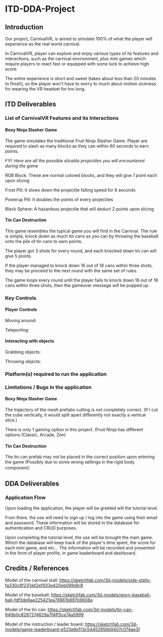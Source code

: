 # ITD-DDA-Project
## Introduction
Our project, CarnivalVR, is aimed to simulate 100% of what the player will experience as the real world carnival.

In CarnivalVR, player can explore and enjoy various types of its features and interactions, such as the carnival envrionment, plus mini games which require
players to react fast or equipped with some luck to achieve high score.

The entire experience is short and sweet (takes about less than 20 minutes to finish), so the player won't have to worry to much about motion sickness for
wearing the VR headset for too long.

## ITD Deliverables
### List of CarnivalVR Features and its Interactions
#### Boxy Ninja Slasher Game
The game simulates the traditional Fruit Ninja Slasher Game. Player are required to slash as many blocks as they can within 60 seconds to earn points.

*FYI: Here are all the possible slicable projectiles you will encountered during the game*

RGB Block: These are normal colored blocks, and they will give 1 point each upon slicing 

Frost Pill: It slows down the projectile falling speed for 8 seconds

Powerup Pill: It doubles the points of every projectiles

Black Sphere: A hazardous projectile that will deduct 2 points upon slicing

#### Tin Can Destruction
This game resembles the typical game you will find in the Carnival. The rule is simple, knock down as much tin cans as you can by throwing the baseball
onto the pile of tin cans to earn points.

The player got 3 shots for every round, and each knocked down tin can will give 5 points.

If the player managed to knock down 16 out of 18 cans within three shots, they may be proceed to the next round with the same set of rules.

The game loops every round until the player fails to knock down 16 out of 18 cans within three shots, then the gameover message will be popped up.

### Key Controls
#### Player Controls
Moving around: 

Teleporting:

#### Interacting with objects
Grabbing objects:

Throwing objects:


### Platform(s) required to run the application

### Limitations / Bugs in the application
#### Boxy Ninja Slasher Game
The trajectory of the mesh prefabs cutting is not completely correct.
(If I cut the cube vertically, it would split apart differently not exactly a vertical slice.)

There is only 1 gaming option in this project.
(Fruit Ninja has different options (Classic, Arcade, Zen)

#### Tin Can Destruction
The tin can prefab may not be placed in the correct position upon entering the game (Possibly due to some wrong settings in the rigid body component）


## DDA Deliverables
### Application Flow
Upon loading the application, the player will be greeted will the tutorial level.

From there, the use will need to sign up / log into the game using their email and password. These information will be stored in the database for 
authentication and CRUD purposes.

Upon completing the tutorial level, the use will be brought the main game. Which the database will keep track of the player's time spent, the score
for each mini game, and etc... The information will be recorded and presented in the form of player profile, in game leaderboard and dashboard.

## Credits / References

Model of the carnival stall: https://sketchfab.com/3d-models/side-stalls-fa330c8f231d42ef933e420eb08fe8c8

Model of the baseball: https://sketchfab.com/3d-models/worn-baseball-ball-fdf3de6ae225421ea78961b897b9608a

Model of the tin can: https://sketchfab.com/3d-models/tin-can-640b0c8287274629a7f4ff3ce74a5999

Model of the instruction / leader board: https://sketchfab.com/3d-models/game-leaderboard-e523e6e113c54452956b9407c074ae3f





